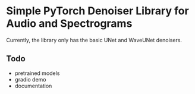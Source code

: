 # Simple PyTorch Denoiser Library for Audio and Spectrograms

Currently, the library only has the basic UNet and WaveUNet denoisers.

## Todo
 - pretrained models
 - gradio demo
 - documentation
